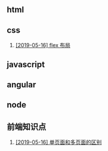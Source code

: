 ## html

## css

1. [\[2019-05-16\] flex 布局](./css/1.md)

## javascript

## angular

## node

## 前端知识点

1. [\[2019-05-16\] 单页面和多页面的区别](./前端知识点/1.md)